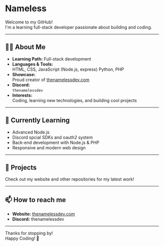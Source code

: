 # Nameless

Welcome to my GitHub!  
I'm a learning full-stack developer passionate about building and coding.

---

## 👨‍💻 About Me

- **Learning Path:** Full-stack development
- **Languages & Tools:**  
  HTML, CSS, JavaScript (Node.js, express) Python, PHP
- **Showcase:**  
  Proud creator of [thenamelessdev.com](https://thenamelessdev.com)
- **Discord:**  
  `thenamelessdev`
- **Interests:**  
  Coding, learning new technologies, and building cool projects

---

## 🌱 Currently Learning

- Advanced Node.js
- Discord spcial SDKs and oauth2 system
- Back-end development with Node.js & PHP
- Responsive and modern web design

---

## 🚀 Projects

Check out my website and other repositories for my latest work!

---

## 📫 How to reach me

- **Website:** [thenamelessdev.com](https://thenamelessdev.com)
- **Discord:** thenamelessdev

---

Thanks for stopping by!  
Happy Coding! 🚀
